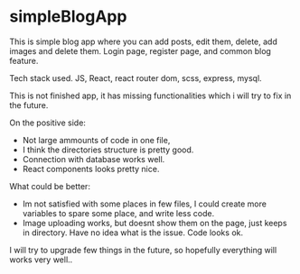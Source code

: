 # simpleBlogApp
This is simple blog app where you can add posts, edit them, delete, add images and delete them.
Login page, register page, and common blog feature.

Tech stack used. JS, React, react router dom, scss, express, mysql.

This is not finished app, it has missing functionalities which i will try to fix in the future.

On the positive side:
  - Not large ammounts of code in one file,
  - I think the directories structure is pretty good.
  - Connection with database works well.
  - React components looks pretty nice.
  
 What could be better:
  - Im not satisfied with some places in few files, I could create more variables to spare some place, and write less code.
  - Image uploading works, but doesnt show them on the page, just keeps in directory. Have no idea what is the issue. Code looks ok.
  
  I will try to upgrade few things in the future, so hopefully everything will works very well..
